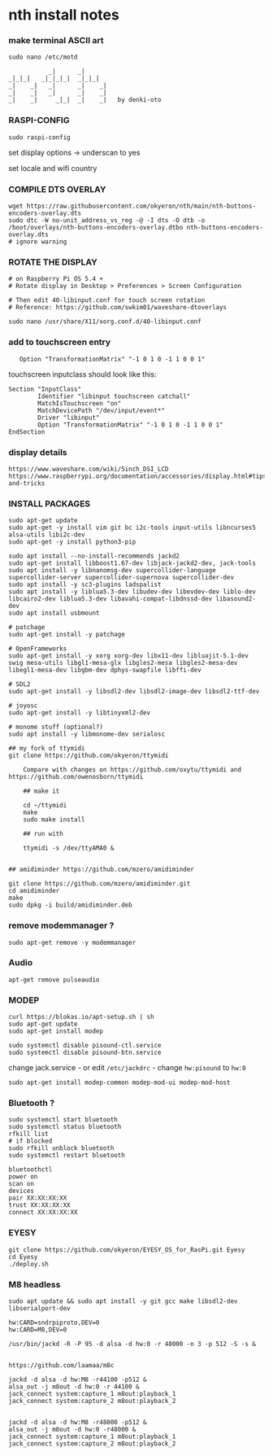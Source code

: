 # nth install notes  

### make terminal ASCII art  

`sudo nano /etc/motd`

```
           _|      _|
_|_|_|   _|_|_|_|  _|_|_|
_|    _|   _|      _|    _|
_|    _|   _|      _|    _|
_|    _|     _|_|  _|    _|   by denki-oto

```

### RASPI-CONFIG

`sudo raspi-config`  

set display options -> underscan to yes

set locale and wifi country


### COMPILE DTS OVERLAY

```
wget https://raw.githubusercontent.com/okyeron/nth/main/nth-buttons-encoders-overlay.dts
sudo dtc -W no-unit_address_vs_reg -@ -I dts -O dtb -o /boot/overlays/nth-buttons-encoders-overlay.dtbo nth-buttons-encoders-overlay.dts
# ignore warning
```

### ROTATE THE DISPLAY

```
# on Raspberry Pi OS 5.4 +
# Rotate display in Desktop > Preferences > Screen Configuration

# Then edit 40-libinput.conf for touch screen rotation
# Reference: https://github.com/swkim01/waveshare-dtoverlays

sudo nano /usr/share/X11/xorg.conf.d/40-libinput.conf
```

### add to touchscreen entry

`	Option "TransformationMatrix" "-1 0 1 0 -1 1 0 0 1"`

touchscreen inputclass should look like this:  
```
Section "InputClass"
        Identifier "libinput touchscreen catchall"
        MatchIsTouchscreen "on"
        MatchDevicePath "/dev/input/event*"
        Driver "libinput"
        Option "TransformationMatrix" "-1 0 1 0 -1 1 0 0 1"
EndSection
```

### display details 
	https://www.waveshare.com/wiki/5inch_DSI_LCD    
	https://www.raspberrypi.org/documentation/accessories/display.html#tips-and-tricks  


### INSTALL PACKAGES

```
sudo apt-get update
sudo apt-get -y install vim git bc i2c-tools input-utils libncurses5 alsa-utils libi2c-dev
sudo apt-get -y install python3-pip

sudo apt install --no-install-recommends jackd2
sudo apt-get install libboost1.67-dev libjack-jackd2-dev, jack-tools
sudo apt install -y libnanomsg-dev supercollider-language supercollider-server supercollider-supernova supercollider-dev 
sudo apt install -y sc3-plugins ladspalist 
sudo apt install -y liblua5.3-dev libudev-dev libevdev-dev liblo-dev libcairo2-dev liblua5.3-dev libavahi-compat-libdnssd-dev libasound2-dev 
sudo apt install usbmount

# patchage
sudo apt-get install -y patchage

# OpenFrameworks
sudo apt-get install -y xorg xorg-dev libx11-dev libluajit-5.1-dev swig mesa-utils libgl1-mesa-glx libgles2-mesa libgles2-mesa-dev libegl1-mesa-dev libgbm-dev dphys-swapfile libffi-dev

# SDL2
sudo apt-get install -y libsdl2-dev libsdl2-image-dev libsdl2-ttf-dev

# joyosc
sudo apt-get install -y libtinyxml2-dev

# monome stuff (optional?)
sudo apt install -y libmonome-dev serialosc

## my fork of ttymidi
git clone https://github.com/okyeron/ttymidi
 
	Compare with changes on https://github.com/oxytu/ttymidi and https://github.com/owenosborn/ttymidi
	
	## make it
	
	cd ~/ttymidi
	make
	sudo make install

	## run with 

	ttymidi -s /dev/ttyAMA0 &


## amidiminder https://github.com/mzero/amidiminder

git clone https://github.com/mzero/amidiminder.git
cd amidiminder
make
sudo dpkg -i build/amidiminder.deb

```

### remove modemmanager ?
`sudo apt-get remove -y modemmanager`


### Audio

`apt-get remove pulseaudio`  


### MODEP  
```
curl https://blokas.io/apt-setup.sh | sh
sudo apt-get update
sudo apt-get install modep

sudo systemctl disable pisound-ctl.service
sudo systemctl disable pisound-btn.service
```

change jack.service - or edit `/etc/jackdrc` - change `hw:pisound` to `hw:0`  

`sudo apt-get install modep-common modep-mod-ui modep-mod-host`




### Bluetooth ?
```
sudo systemctl start bluetooth
sudo systemctl status bluetooth
rfkill list
# if blocked
sudo rfkill unblock bluetooth
sudo systemctl restart bluetooth

bluetoothctl
power on
scan on
devices
pair XX:XX:XX:XX
trust XX:XX:XX:XX
connect XX:XX:XX:XX
```

### EYESY

```
git clone https://github.com/okyeron/EYESY_OS_for_RasPi.git Eyesy
cd Eyesy
./deploy.sh
```

### M8 headless
```
sudo apt update && sudo apt install -y git gcc make libsdl2-dev libserialport-dev

hw:CARD=sndrpiproto,DEV=0
hw:CARD=M8,DEV=0

/usr/bin/jackd -R -P 95 -d alsa -d hw:0 -r 48000 -n 3 -p 512 -S -s &


https://github.com/laamaa/m8c

jackd -d alsa -d hw:M8 -r44100 -p512 &
alsa_out -j m8out -d hw:0 -r 44100 &
jack_connect system:capture_1 m8out:playback_1
jack_connect system:capture_2 m8out:playback_2


jackd -d alsa -d hw:M8 -r48000 -p512 &
alsa_out -j m8out -d hw:0 -r48000 &
jack_connect system:capture_1 m8out:playback_1
jack_connect system:capture_2 m8out:playback_2
```
